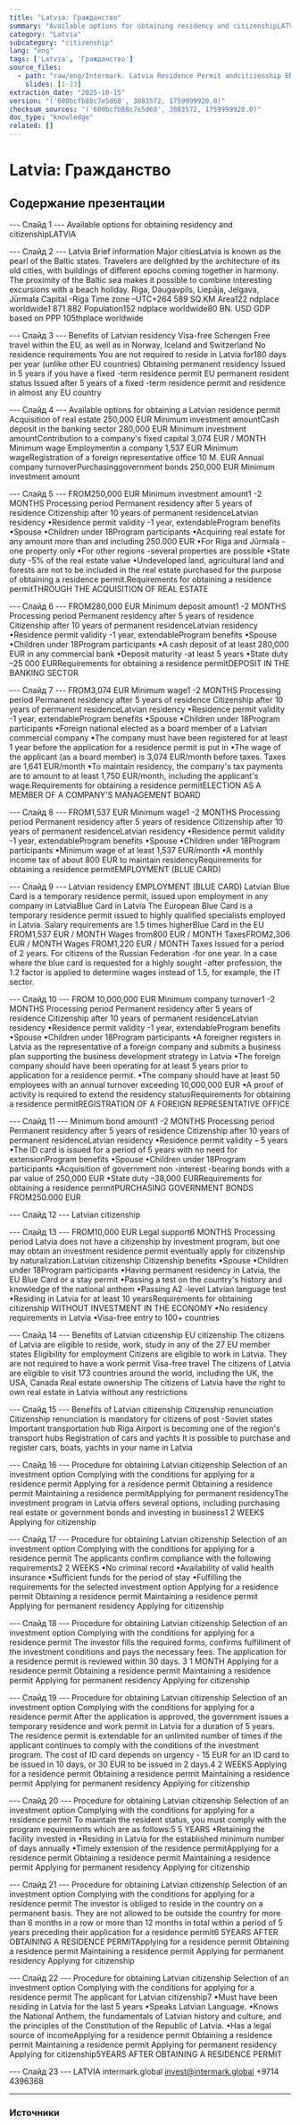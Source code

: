 ```yaml
---
title: "Latvia: Гражданство"
summary: "Available options for obtaining residency and citizenshipLATVIA Latvia Brief information"
category: "Latvia"
subcategory: "citizenship"
lang: "eng"
tags: ['Latvia', 'Гражданство']
source_files:
  - path: "raw/eng/Intermark. Latvia Residence Permit andcitizenship ENG.pdf"
    slides: [1-23]
extraction_date: "2025-10-15"
version: "('600bcfb88c7e5d68', 3883572, 1759999920.0)"
checksum_sources: "('600bcfb88c7e5d68', 3883572, 1759999920.0)"
doc_type: "knowledge"
related: []
---
```


# Latvia: Гражданство

## Содержание презентации

--- Слайд 1 ---
Available options for obtaining residency and citizenshipLATVIA

--- Слайд 2 ---
Latvia
Brief information
Major citiesLatvia is known as the pearl of the Baltic states. Travelers are delighted by the 
architecture of its old cities, with buildings of different epochs coming together in harmony. The proximity of the Baltic sea makes it possible to combine interesting excursions with a beach holiday.
Riga, Daugavpils, Liepāja, Jelgava, Jūrmala
Capital -Riga
Time zone –UTC+264 589 SQ.KM
Area122
ndplace worldwide1 871 882
Population152
ndplace worldwide80 BN. USD
GDP based on PPP 
105thplace worldwide

--- Слайд 3 ---
Benefits of
Latvian residency
Visa-free Schengen
Free travel within the EU, as well as in Norway, Iceland 
and Switzerland
No residence requirements
You are not required to reside in Latvia for180 days per year (unlike other EU countries)
Obtaining permanent residency
Issued in 5 years if you have a fixed -term 
residence permit
EU permanent resident status
Issued after 5 years of a fixed -term residence
permit and residence in almost any EU country

--- Слайд 4 ---
Available options for obtaining a Latvian residence permit
Acquisition of real estate
250,000 EUR
Minimum investment amountCash deposit in the 
banking sector
280,000 EUR
Minimum investment amountContribution to a company's fixed capital
3,074 EUR / MONTH
Minimum wage
Employmentin a company
1,537 EUR
Minimum wageRegistration of a foreign representative office
10 M. EUR
Annual company turnoverPurchasinggovernment bonds 
250,000 EUR
Minimum investment amount

--- Слайд 5 ---
FROM250,000 EUR
Minimum investment amount1 -2 MONTHS
Processing period
Permanent residency after 5 years of residence
Citizenship after 10 years of permanent residenceLatvian residency
•Residence permit validity  -1 year, extendableProgram benefits
•Spouse
•Children under 18Program participants
•Acquiring real estate for any amount more than and including 
250.000 EUR
•For Riga and Jūrmala -one property only 
•For other regions -several properties are possible
•State duty -5% of the real estate value
•Undeveloped land, agricultural land and forests are not to be included in the real estate purchased for the purpose of 
obtaining a residence permit.Requirements for obtaining a residence permitTHROUGH THE ACQUISITION OF REAL ESTATE

--- Слайд 6 ---
FROM280,000 EUR
Minimum deposit amount1 -2 MONTHS
Processing period
Permanent residency after 5 years of residence
Citizenship after 10 years of permanent residenceLatvian residency
•Residence permit validity  -1 year, extendableProgram benefits
•Spouse
•Children under 18Program participants
•A cash deposit of at least 280,000 EUR in any commercial 
bank 
•Deposit maturity -at least 5 years
•State duty –25 000 EURRequirements for obtaining a residence permitDEPOSIT IN THE BANKING SECTOR

--- Слайд 7 ---
FROM3,074 EUR
Minimum wage1 -2 MONTHS
Processing period
Permanent residency after 5 years of residence
Citizenship after 10 years of permanent residenceLatvian residency
•Residence permit validity  -1 year, extendableProgram benefits
•Spouse
•Children under 18Program participants
•Foreign national elected as a board member of a Latvian 
commercial company
•The company must have been registered for at least 1 year 
before the application for a residence permit is put in
•The wage of the applicant (as a board member) is 3,074 EUR/month before taxes. Taxes are 1,641 EUR/month
•To maintain residency, the company's tax payments are to amount to at least 1,750 EUR/month, including the applicant's 
wage.Requirements for obtaining a residence permitELECTION AS A MEMBER OF A
COMPANY'S MANAGEMENT BOARD

--- Слайд 8 ---
FROM1,537 EUR
Minimum wage1 -2 MONTHS
Processing period
Permanent residency after 5 years of residence
Citizenship after 10 years of permanent residenceLatvian residency
•Residence permit validity  -1 year, extendableProgram benefits
•Spouse
•Children under 18Program participants
•Minimum wage of at least 1,537 EUR/month
•A monthly income tax of about 800 EUR to maintain residencyRequirements for obtaining a residence permitEMPLOYMENT (BLUE CARD)

--- Слайд 9 ---
Latvian residency
EMPLOYMENT (BLUE CARD)
Latvian Blue Card is a temporary residence permit, issued upon 
employment in any company in LatviaBlue Card in Latvia
The European Blue Card is a temporary residence permit issued to highly qualified specialists employed in Latvia. Salary requirements 
are 1.5 times higherBlue Card in the EU
FROM1,537 EUR / MONTH 
Wages
from800 EUR / MONTH
TaxesFROM2,306 EUR / MONTH
Wages
FROM1,220 EUR /  MONTH
Taxes
Issued for a period of 2 years. For citizens of the Russian Federation -for one year.
In a case where the blue card is requested for a highly sought -after 
profession, the 1.2 factor is applied to determine wages instead of 
1.5, for example, the IT sector.

--- Слайд 10 ---
FROM 10,000,000 EUR
Minimum company turnover1 -2 MONTHS
Processing period
Permanent residency after 5 years of residence
Citizenship after 10 years of permanent residenceLatvian residency
•Residence permit validity  -1 year, extendableProgram benefits
•Spouse
•Children under 18Program participants
•A foreigner registers in Latvia as the representative of a 
foreign company and submits a business plan supporting the 
business development strategy in Latvia
•The foreign company should have been operating for at least 
5 years prior to application for a residence permit.
•The company should have at least 50 employees  with an annual turnover exceeding 10,000,000 EUR
•A proof of activity is required to extend the residency statusRequirements for obtaining a residence permitREGISTRATION OF A FOREIGN REPRESENTATIVE OFFICE

--- Слайд 11 ---
Minimum bond amount1 -2 MONTHS
Processing period
Permanent residency after 5 years of residence
Citizenship after 10 years of permanent residenceLatvian residency
•Residence permit validity – 5 years
•The ID card is issued for a period of 5 years with 
no need for extensionProgram benefits
•Spouse
•Children under 18Program participants
•Acquisition of government non -interest -bearing bonds with a 
par value of 250,000 EUR
•State duty –38,000 EURRequirements for obtaining a residence permitPURCHASING GOVERNMENT BONDS 
FROM250.000 EUR

--- Слайд 12 ---
Latvian
citizenship

--- Слайд 13 ---
FROM10,000 EUR
Legal support6 MONTHS
Processing period
Latvia does not have a citizenship by investment program, but one may 
obtain an investment residence permit eventually apply for citizenship by 
naturalization.Latvian citizenship 
Citizenship benefits
•Spouse
•Children under 18Program participants
•Having permanent residency in Latvia, the EU Blue Card or a stay permit
•Passing a test on the country's history and knowledge of the 
national anthem
•Passing A2 -level Latvian language test
•Residing in Latvia for at least 10 yearsRequirements for obtaining citizenship WITHOUT INVESTMENT IN THE ECONOMY
•No residency requirements in Latvia
•Visa-free entry to 100+ countries

--- Слайд 14 ---
Benefits of Latvian 
citizenship
EU citizenship 
The citizens of Latvia are eligible to reside, work, 
study in any of the 27 EU member states
Eligibility for employment
Citizens are eligible to work in Latvia. They are not required to have a work permit
Visa-free travel
The citizens of Latvia are eligible to visit 173 countries around the world, including the UK, the USA, Canada 
Real estate ownership
The citizens of Latvia have the right to own real estate in Latvia without any restrictions

--- Слайд 15 ---
Benefits of Latvian 
citizenship
Citizenship renunciation
Citizenship renunciation is mandatory for 
citizens of post -Soviet states
Important transportation hub
Riga Airport is becoming one of the region's transport hubs
Registration of cars and yachts
It is possible to purchase and register cars, boats, yachts in your name in Latvia

--- Слайд 16 ---
Procedure for obtaining 
Latvian citizenship
Selection of an investment option
Complying with the conditions for applying for a 
residence permit
Applying for a residence permit
Obtaining a residence permit
Maintaining a residence permitApplying for permanent residencyThe investment program in Latvia offers several options, 
including purchasing real estate or government bonds and investing in business1
2 WEEKS
Applying for citizenship

--- Слайд 17 ---
Procedure for obtaining 
Latvian citizenship
Selection of an investment option
Complying with the conditions for applying for 
a residence permit
The applicants confirm compliance with the following requirements2
2 WEEKS
•No criminal record
•Availability of valid health insurance
•Sufficient funds for the period of stay
•Fulfilling the requirements for the selected investment option Applying for a residence permit
Obtaining a residence permit
Maintaining a residence permit
Applying for permanent residency
Applying for citizenship

--- Слайд 18 ---
Procedure for obtaining 
Latvian citizenship
Selection of an investment option
Complying with the conditions for applying for 
a residence permit
The investor fills the required forms, confirms fulfillment of the investment conditions and pays the necessary fees.
The application for a residence permit is reviewed within 30 days. 3
1 MONTH Applying for a residence permit
Obtaining a residence permit
Maintaining a residence permit
Applying for permanent residency
Applying for citizenship

--- Слайд 19 ---
Procedure for obtaining 
Latvian citizenship
Selection of an investment option
Complying with the conditions for applying for 
a residence permit
After the application is approved, the government issues a temporary residence and work permit in Latvia for a duration of 5 years.
The residence permit is extendable for an unlimited number of 
times if the applicant continues to comply with the conditions 
of the investment program.
The cost of ID card depends on urgency - 15 EUR for an ID 
card to be issued in 10 days, or 30 EUR to be issued in 2 days.4
2 WEEKS Applying for a residence permit
Obtaining a residence permit
Maintaining a residence permit
Applying for permanent residency
Applying for citizenship

--- Слайд 20 ---
Procedure for obtaining 
Latvian citizenship
Selection of an investment option
Complying with the conditions for applying for 
a residence permit
To maintain the resident status, you must comply with the program requirements which are as follows:5
5 YEARS
•Retaining the facility invested in
•Residing in Latvia for the established minimum number of days annually
•Timely extension of the residence permitApplying for a residence permit
Obtaining a residence permit
Maintaining a residence permit
Applying for permanent residency
Applying for citizenship

--- Слайд 21 ---
Procedure for obtaining 
Latvian citizenship
Selection of an investment option
Complying with the conditions for applying for 
a residence permit
The investor is obliged to reside in the country on a permanent basis.
They are not allowed to be outside the country for more than 
6 months in a row or more than 12 months in total within a 
period of  5 years preceding their application for a residence permit6
5YEARS AFTER OBTAINING A
RESIDENCE PERMITApplying for a residence permit
Obtaining a residence permit
Maintaining a residence permit
Applying for permanent residency
Applying for citizenship

--- Слайд 22 ---
Procedure for obtaining 
Latvian citizenship
Selection of an investment option
Complying with the conditions for applying for 
a residence permit
The applicant for Latvian citizenship7
•Must have been residing in Latvia for the last 5 years
•Speaks Latvian Language.
•Knows the National Anthem, the fundamentals of Latvian history and culture, and the principles of the Constitution of the Republic of Latvia.
•Has a legal source of incomeApplying for a residence permit
Obtaining a residence permit
Maintaining a residence permit
Applying for permanent residency
Applying for citizenship5YEARS AFTER OBTAINING A
RESIDENCE PERMIT

--- Слайд 23 ---
LATVIA
intermark.global invest@intermark.global +9714 4396368


---

### Источники
[^src1]: raw/Intermark. Latvia Residence Permit andcitizenship ENG.pdf → слайды 1–23
